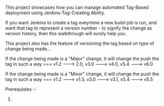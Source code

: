 This project showcases how you can manage automated Tag-Based deployment using Jenkins-Tag-Creating Ability.

If you want Jenkins to create a tag eveyrtime a new build-job is run, and want that tag to represent a version number - to signify the change as version history, then this walkthrough will surely help you.

This project also has the feature of versioning the tag based on type of change being made...

If the change being made is a "Major" change, it will change the push the tag in such a way === v1.2 ---> 2.0, v3.0 ---> v4.0, v5.4 ---> v6.0

If the change being made is a "Minor" change, it will change the push the tag in such a way === v1.2 ---> v1.3, v3.0 ---> v3.1, v5.4 ---> v5.5



Prerequistes :-

1. 
